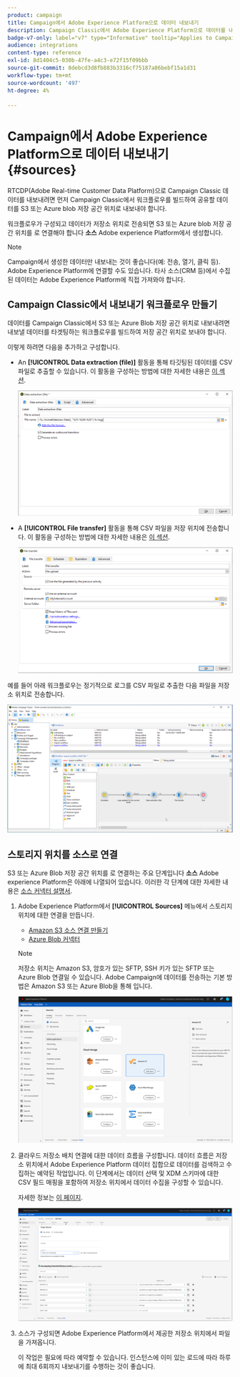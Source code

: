 ```yaml
---
product: campaign
title: Campaign에서 Adobe Experience Platform으로 데이터 내보내기
description: Campaign Classic에서 Adobe Experience Platform으로 데이터를 내보내는 방법을 알아봅니다
badge-v7-only: label="v7" type="Informative" tooltip="Applies to Campaign Classic v7 only"
audience: integrations
content-type: reference
exl-id: 8d1404c5-030b-47fe-a4c3-e72f15f09bbb
source-git-commit: 8debcd3d8fb883b3316cf75187a86bebf15a1d31
workflow-type: tm+mt
source-wordcount: '497'
ht-degree: 4%

---
```


# Campaign에서 Adobe Experience Platform으로 데이터 내보내기 {#sources}



RTCDP(Adobe Real-time Customer Data Platform)으로 Campaign Classic 데이터를 내보내려면 먼저 Campaign Classic에서 워크플로우를 빌드하여 공유할 데이터를 S3 또는 Azure blob 저장 공간 위치로 내보내야 합니다.

워크플로우가 구성되고 데이터가 저장소 위치로 전송되면 S3 또는 Azure blob 저장 공간 위치를 로 연결해야 합니다 **소스** Adobe experience Platform에서 생성합니다.

>[!NOTE]
>
>Campaign에서 생성한 데이터만 내보내는 것이 좋습니다(예: 전송, 열기, 클릭 등). Adobe Experience Platform에 연결할 수도 있습니다. 타사 소스(CRM 등)에서 수집된 데이터는 Adobe Experience Platform에 직접 가져와야 합니다.

## Campaign Classic에서 내보내기 워크플로우 만들기

데이터를 Campaign Classic에서 S3 또는 Azure Blob 저장 공간 위치로 내보내려면 내보낼 데이터를 타겟팅하는 워크플로우를 빌드하여 저장 공간 위치로 보내야 합니다.

이렇게 하려면 다음을 추가하고 구성합니다.

* An **[!UICONTROL Data extraction (file)]** 활동을 통해 타깃팅된 데이터를 CSV 파일로 추출할 수 있습니다. 이 활동을 구성하는 방법에 대한 자세한 내용은 [이 섹션](../../workflow/using/extraction--file-.md).

   ![](assets/rtcdp-extract-file.png)

* A **[!UICONTROL File transfer]** 활동을 통해 CSV 파일을 저장 위치에 전송합니다. 이 활동을 구성하는 방법에 대한 자세한 내용은 [이 섹션](../../workflow/using/file-transfer.md).

   ![](assets/rtcdp-file-transfer.png)

예를 들어 아래 워크플로우는 정기적으로 로그를 CSV 파일로 추출한 다음 파일을 저장소 위치로 전송합니다.

![](assets/aep-export.png)

## 스토리지 위치를 소스로 연결

S3 또는 Azure Blob 저장 공간 위치를 로 연결하는 주요 단계입니다 **소스** Adobe experience Platform은 아래에 나열되어 있습니다. 이러한 각 단계에 대한 자세한 내용은 [소스 커넥터 설명서](https://experienceleague.adobe.com/docs/experience-platform/sources/home.html?lang=ko).

1. Adobe Experience Platform에서 **[!UICONTROL Sources]** 메뉴에서 스토리지 위치에 대한 연결을 만듭니다.

   * [Amazon S3 소스 연결 만들기](https://experienceleague.adobe.com/docs/experience-platform/sources/ui-tutorials/create/cloud-storage/s3.html)
   * [Azure Blob 커넥터](https://experienceleague.adobe.com/docs/experience-platform/sources/connectors/cloud-storage/blob.html)

   >[!NOTE]
   >
   >저장소 위치는 Amazon S3, 암호가 있는 SFTP, SSH 키가 있는 SFTP 또는 Azure Blob 연결일 수 있습니다. Adobe Campaign에 데이터를 전송하는 기본 방법은 Amazon S3 또는 Azure Blob을 통해 입니다.

   ![](assets/rtcdp-connector.png)

1. 클라우드 저장소 배치 연결에 대한 데이터 흐름을 구성합니다. 데이터 흐름은 저장소 위치에서 Adobe Experience Platform 데이터 집합으로 데이터를 검색하고 수집하는 예약된 작업입니다. 이 단계에서는 데이터 선택 및 XDM 스키마에 대한 CSV 필드 매핑을 포함하여 저장소 위치에서 데이터 수집을 구성할 수 있습니다.

   자세한 정보는 [이 페이지](https://experienceleague.adobe.com/docs/experience-platform/sources/ui-tutorials/dataflow/cloud-storage.html).

   ![](assets/rtcdp-map-xdm.png)

1. 소스가 구성되면 Adobe Experience Platform에서 제공한 저장소 위치에서 파일을 가져옵니다.

   이 작업은 필요에 따라 예약할 수 있습니다. 인스턴스에 이미 있는 로드에 따라 하루에 최대 6회까지 내보내기를 수행하는 것이 좋습니다.
